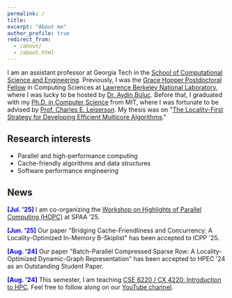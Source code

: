 ```yaml
---
permalink: /
title: 
excerpt: "About me"
author_profile: true
redirect_from: 
  - /about/
  - /about.html
---
```


I am an assistant professor at Georgia Tech in the [School of Computational Science and Engineering](https://cse.gatech.edu/). Previously, I was the [Grace Hopper Postdoctoral Fellow](https://cs.lbl.gov/careers/computing-fellowships/hopper-fellowship/) in Computing Sciences at [Lawrence Berkeley National Laboratory](https://cs.lbl.gov/), where I was lucky to be hosted by [Dr. Aydin Buluc](http://people.eecs.berkeley.edu/~aydin/). Before that, I graduated with my [Ph.D. in Computer Science](https://credentials.mit.edu/certificate/bce7086eacde5e259b95a31ef69cd6ad) from MIT, where I was fortunate to be advised by [Prof. Charles E. Leiserson](https://people.csail.mit.edu/cel/). My thesis was on "[The Locality-First Strategy for Developing Efficient Multicore Algorithms](https://hdl.handle.net/1721.1/143200)."

## Research interests

- Parallel and high-performance computing
- Cache-friendly algorithms and data structures 
- Software performance engineering

## News
<span style="color:blue">**[Jul. '25]**</span> I am co-organizing the [Workshop on Highlights of Parallel Computing (HOPC)](https://sites.gatech.edu/hopc25/) at SPAA '25.

<span style="color:blue">**[Jun. '25]**</span> Our paper "Bridging Cache-Friendliness and Concurrency: A Locality-Optimized In-Memory B-Skiplist" has been accepted to ICPP '25.

<span style="color:blue">**[Aug. '24]**</span> Our paper "Batch-Parallel Compressed Sparse Row: A Locality-Optimized Dynamic-Graph Representation" has been accepted to HPEC '24 as an Outstanding Student Paper.

<span style="color:blue">**[Aug. '24]**</span> This semester, I am teaching [CSE 6220 / CX 4220: Introduction to HPC](https://sites.gatech.edu/cse6220fall24/). Feel free to follow along on our [YouTube channel](https://www.youtube.com/channel/UC4ZPG8Hv8huWg181F6lHX_w). 
